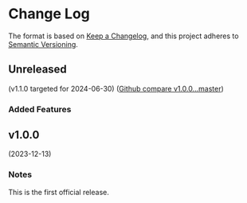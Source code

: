 # Change Log

The format is based on [Keep a Changelog](https://keepachangelog.com/en/1.0.0/),
and this project adheres to [Semantic Versioning](https://semver.org/spec/v2.0.0.html).


## Unreleased
(v1.1.0 targeted for 2024-06-30) ([Github compare v1.0.0...master](https://github.com/flink-project/flinklinux/compare/v1.0.0...master))

### Added Features



## v1.0.0
(2023-12-13)

### Notes
This is the first official release.

